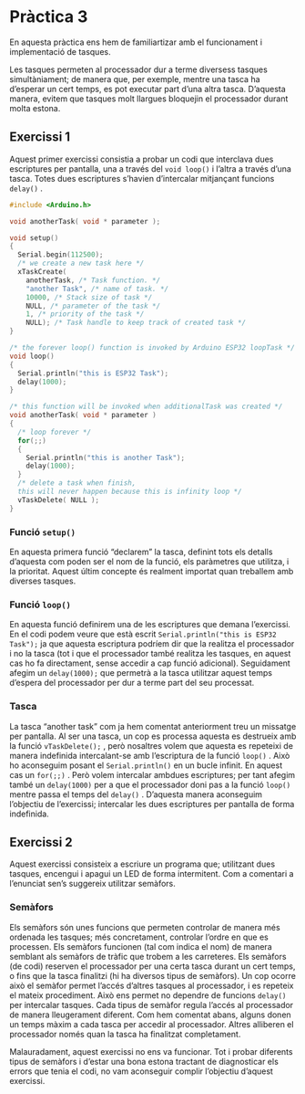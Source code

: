 # Pràctica 3

En aquesta pràctica ens hem de familiartizar amb el funcionament i implementació de tasques.

Les tasques permeten al processador dur a terme diversess tasques simultàniament; de manera que, per exemple, mentre una tasca ha d’esperar un cert temps, es pot executar part d’una altra tasca. D’aquesta manera, evitem que tasques molt llargues bloquejin el processador durant molta estona.

## Exercissi 1

Aquest primer exercissi consistia a probar un codi que interclava dues escriptures per pantalla, una a través del `void loop()` i l’altra a través d’una tasca. Totes dues escriptures s’havien d’intercalar mitjançant funcions `delay()` .

```cpp
#include <Arduino.h>

void anotherTask( void * parameter );

void setup()
{
  Serial.begin(112500);
  /* we create a new task here */
  xTaskCreate(
    anotherTask, /* Task function. */
    "another Task", /* name of task. */
    10000, /* Stack size of task */
    NULL, /* parameter of the task */
    1, /* priority of the task */
    NULL); /* Task handle to keep track of created task */
}

/* the forever loop() function is invoked by Arduino ESP32 loopTask */
void loop()
{
  Serial.println("this is ESP32 Task");
  delay(1000);
}

/* this function will be invoked when additionalTask was created */
void anotherTask( void * parameter )
{
  /* loop forever */
  for(;;)
  {
    Serial.println("this is another Task");
    delay(1000);
  }
  /* delete a task when finish,
  this will never happen because this is infinity loop */
  vTaskDelete( NULL );
}
```

### Funció `setup()`

En aquesta primera funció “declarem” la tasca, definint tots els detalls d’aquesta com poden ser el nom de la funció, els paràmetres que utilitza, i la prioritat. Aquest últim concepte és realment importat quan treballem amb diverses tasques.

### Funció `loop()`

En aquesta funció definirem una de les escriptures que demana l’exercissi. En el codi podem veure que està escrit `Serial.println("this is ESP32 Task");` ja que aquesta escriptura podríem dir que la realitza el processador i no la tasca (tot i que el processador també realitza les tasques, en aquest cas ho fa directament, sense accedir a cap funció adicional).
Seguidament afegim un `delay(1000);` que permetrà a la tasca utilitzar aquest temps d’espera del processador per dur a terme part del seu processat.

### Tasca

La tasca “another task” com ja hem comentat anteriorment treu un missatge per pantalla. Al ser una tasca, un cop es processa aquesta es destrueix amb la funció `vTaskDelete();` , però nosaltres volem que aquesta es repeteixi de manera indefinida intercalant-se amb l’escriptura de la funció `loop()` . Això ho aconseguim posant el `Serial.println()` en un bucle infinit. En aquest cas un `for(;;)` . Però volem intercalar ambdues escriptures; per tant afegim també un `delay(1000)` per a que el processador doni pas a la funció `loop()` mentre passa el temps del `delay()` . 
D’aquesta manera aconseguim l’objectiu de l’exercissi; intercalar les dues escriptures per pantalla de forma indefinida.

## Exercissi 2

Aquest exercissi consisteix a escriure un programa que; utilitzant dues tasques, encengui i apagui un LED de forma intermitent. Com a comentari a l’enunciat sen’s suggereix utilitzar semàfors.

### Semàfors

Els semàfors són unes funcions que permeten controlar de manera més ordenada les tasques; més concretament, controlar l’ordre en que es processen. Els semàfors funcionen (tal com indica el nom) de manera semblant als semàfors de tràfic que trobem a les carreteres. 
Els semàfors (de codi) reserven el processador per una certa tasca durant un cert temps, o fins que la tasca finalitzi (hi ha diversos tipus de semàfors). Un cop ocorre això el semàfor permet l’accés d’altres tasques al processador, i es repeteix el mateix procediment.
Això ens permet no dependre de funcions `delay()` per intercalar tasques. Cada tipus de semàfor regula l’accés al processador de manera lleugerament diferent. Com hem comentat abans, alguns donen un temps màxim a cada tasca per accedir al processador. Altres alliberen el processador només quan la tasca ha finalitzat completament.

Malauradament, aquest exercissi no ens va funcionar. Tot i probar diferents tipus de semàfors i d’estar una bona estona tractant de diagnosticar els errors que tenia el codi, no vam aconseguir complir l’objectiu d’aquest exercissi.
